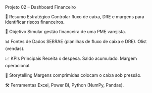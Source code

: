 Projeto 02 – Dashboard Financeiro

📌 Resumo Estratégico
Controlar fluxo de caixa, DRE e margens para identificar riscos financeiros.

🎯 Objetivo
Simular gestão financeira de uma PME varejista.

📊 Fontes de Dados
SEBRAE (planilhas de fluxo de caixa e DRE).
Olist (vendas).

📈 KPIs Principais
Receita x despesa.
Saldo acumulado.
Margem operacional.

📖 Storytelling
Margens comprimidas colocam o caixa sob pressão.

🛠️ Ferramentas
Excel, Power BI, Python (NumPy, Pandas).